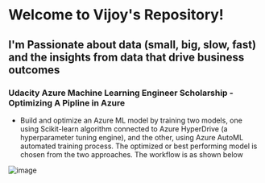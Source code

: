# Welcome to Vijoy's Repository!

## I'm Passionate about data (small, big, slow, fast) and the insights from data that drive business outcomes

### Udacity Azure Machine Learning Engineer Scholarship - Optimizing A Pipline in Azure

- Build and optimize an Azure ML model by training two models, one using Scikit-learn algorithm connected to Azure HyperDrive (a hyperparameter tuning engine), and the other, using Azure AutoML automated training process. The optimized or best performing model is chosen from the two approaches. The workflow is as shown below

![image](https://user-images.githubusercontent.com/81923226/114083850-22882f00-98cd-11eb-8ea7-6a873789bd7c.png)
